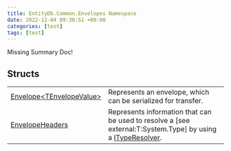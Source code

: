 ```yaml
---
title: EntityDb.Common.Envelopes Namespace
date: 2022-12-04 09:30:51 +00:00
categories: [test]
tags: [test]
---
```


Missing Summary Doc!
## Structs
<table><tr><td><!--/posts/dotnet-entitydb-common-envelopes-envelope`1--><a href='#'>Envelope&lt;TEnvelopeValue&gt;</a></td><td>
Represents an envelope, which can be serialized for transfer.
</td></tr><tr><td><!--/posts/dotnet-entitydb-common-envelopes-envelopeheaders--><a href='#'>EnvelopeHeaders</a></td><td>
Represents information that can be used to resolve a [see external:T:System.Type] by using a <!--/posts/dotnet-entitydb-common-typeresolvers-ityperesolver--><a href='#'>ITypeResolver</a>.
</td></tr></table>
